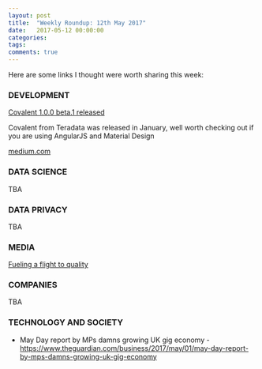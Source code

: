 ```yaml
---
layout: post
title:  "Weekly Roundup: 12th May 2017"
date:   2017-05-12 00:00:00
categories:
tags:
comments: true
---
```


Here are some links I thought were worth sharing this week:

### DEVELOPMENT

[Covalent 1.0.0 beta.1 released](https://medium.com/covalent-ui/covalent-1-0-0-beta-1-released-e3c2d07fdfc2)

Covalent from Teradata was released in January, well worth checking out if you are using AngularJS and Material Design

[medium.com](https://medium.com/covalent-ui/covalent-1-0-0-beta-1-released-e3c2d07fdfc2)

### DATA SCIENCE

TBA

### DATA PRIVACY

TBA

### MEDIA

[Fueling a flight to quality](http://buzzmachine.com/2017/05/02/fueling-flight-quality/)

### COMPANIES

TBA

### TECHNOLOGY AND SOCIETY

* May Day report by MPs damns growing UK gig economy - https://www.theguardian.com/business/2017/may/01/may-day-report-by-mps-damns-growing-uk-gig-economy